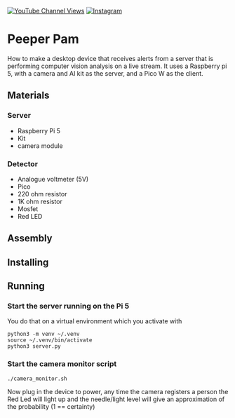 [![YouTube Channel Views](https://img.shields.io/youtube/channel/views/UCz5BOU9J9pB_O0B8-rDjCWQ?style=flat&logo=youtube&logoColor=red&labelColor=white&color=ffed53)](https://www.youtube.com/channel/UCz5BOU9J9pB_O0B8-rDjCWQ) [![Instagram](https://img.shields.io/github/stars/veebch?style=flat&logo=github&logoColor=black&labelColor=white&color=ffed53)](https://www.instagram.com/v_e_e_b/)

# Peeper Pam

How to make a desktop device that receives alerts from a server that is performing computer vision analysis on a live stream. It uses a Raspberry pi 5, with a camera and AI kit as the server, and a Pico W as the client.

##  Materials
### Server 
- Raspberry Pi 5
- Kit
- camera module 

### Detector
- Analogue voltmeter (5V)
- Pico
- 220 ohm resistor
- 1K ohm resistor
- Mosfet
- Red LED

## Assembly

## Installing

## Running

### Start the server running on the Pi 5
You do that on a virtual environment which you activate with
```
python3 -m venv ~/.venv
source ~/.venv/bin/activate
python3 server.py
```
### Start the camera monitor script
```
./camera_monitor.sh
```

Now plug in the device to power, any time the camera registers a person the Red Led will light up and the needle/light level will give an approximation of the probability (1 == certainty)


